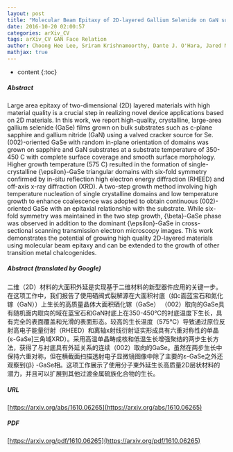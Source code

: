 ```yaml
---
layout: post
title: "Molecular Beam Epitaxy of 2D-layered Gallium Selenide on GaN substrates"
date: 2016-10-20 02:00:57
categories: arXiv_CV
tags: arXiv_CV GAN Face Relation
author: Choong Hee Lee, Sriram Krishnamoorthy, Dante J. O'Hara, Jared M. Johnson, John Jamison, Roberto C. Myers, Roland K. Kawakami, Jinwoo Hwang, Siddharth Rajan
mathjax: true
---
```


* content
{:toc}

##### Abstract
Large area epitaxy of two-dimensional (2D) layered materials with high material quality is a crucial step in realizing novel device applications based on 2D materials. In this work, we report high-quality, crystalline, large-area gallium selenide (GaSe) films grown on bulk substrates such as c-plane sapphire and gallium nitride (GaN) using a valved cracker source for Se. (002)-oriented GaSe with random in-plane orientation of domains was grown on sapphire and GaN substrates at a substrate temperature of 350-450 C with complete surface coverage and smooth surface morphology. Higher growth temperature (575 C) resulted in the formation of single-crystalline {\epsilon}-GaSe triangular domains with six-fold symmetry confirmed by in-situ reflection high electron energy diffraction (RHEED) and off-axis x-ray diffraction (XRD). A two-step growth method involving high temperature nucleation of single crystalline domains and low temperature growth to enhance coalescence was adopted to obtain continuous (002)-oriented GaSe with an epitaxial relationship with the substrate. While six-fold symmetry was maintained in the two step growth, {\beta}-GaSe phase was observed in addition to the dominant {\epsilon}-GaSe in cross-sectional scanning transmission electron microscopy images. This work demonstrates the potential of growing high quality 2D-layered materials using molecular beam epitaxy and can be extended to the growth of other transition metal chalcogenides.

##### Abstract (translated by Google)
二维（2D）材料的大面积外延是实现基于二维材料的新型器件应用的关键一步。在这项工作中，我们报告了使用硒阀式裂解源在大面积衬底（如c面蓝宝石和氮化镓（GaN））上生长的高质量晶体大面积硒化镓（GaSe） （002）取向的GaSe具有随机面内取向的域在蓝宝石和GaN衬底上在350-450℃的衬底温度下生长，具有完全的表面覆盖和光滑的表面形态。较高的生长温度（575℃）导致通过原位反射高电子能量衍射（RHEED）和离轴x射线衍射证实形成具有六重对称性的单晶{ε-GaSe]三角域XRD）。采用高温单晶畴成核和低温生长增强聚结的两步生长方法，获得了与衬底具有外延关系的连续（002）取向的GaSe。虽然在两步生长中保持六重对称，但在横截面扫描透射电子显微镜图像中除了主要的ε-GaSe之外还观察到{β} -GaSe相。这项工作展示了使用分子束外延生长高质量2D层状材料的潜力，并且可以扩展到其他过渡金属硫族化合物的生长。

##### URL
[https://arxiv.org/abs/1610.06265](https://arxiv.org/abs/1610.06265)

##### PDF
[https://arxiv.org/pdf/1610.06265](https://arxiv.org/pdf/1610.06265)

